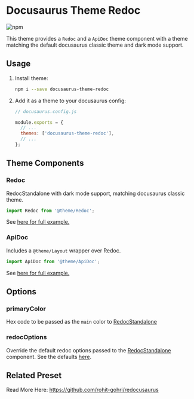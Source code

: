 # Docusaurus Theme Redoc

![npm](https://img.shields.io/npm/v/docusaurus-theme-redoc?style=flat-square)

This theme provides a `Redoc` and a `ApiDoc` theme component with a theme matching the default docusaurus classic theme and dark mode support.

## Usage

1. Install theme:

   ```sh
   npm i --save docusaurus-theme-redoc
   ```

1. Add it as a theme to your docusaurus config:

   ```js
   // docusaurus.config.js

   module.exports = {
     // ...
     themes: ['docusaurus-theme-redoc'],
     // ...
   };
   ```

## Theme Components

### Redoc

RedocStandalone with dark mode support, matching docusaurus classic theme.

```js
import Redoc from '@theme/Redoc';
```

See [here for full example.](https://github.com/rohit-gohri/redocusaurus/tree/main/website/src/pages/examples/custom-layout/index.js)

### ApiDoc

Includes a `@theme/Layout` wrapper over Redoc.

```js
import ApiDoc from '@theme/ApiDoc';
```

See [here for full example.](https://github.com/rohit-gohri/redocusaurus/tree/main/website/src/pages/examples/custom-page/index.js)

## Options

### primaryColor

Hex code to be passed as the `main` color to [RedocStandalone](https://github.com/redocly/redoc#usage-as-a-react-component)

### redocOptions

Override the default redoc options passed to the [RedocStandalone](https://github.com/redocly/redoc#usage-as-a-react-component) component.
See the defaults [here](https://github.com/rohit-gohri/redocusaurus/blob/main/packages/docusaurus-theme-redoc/src/theme/Redoc/Redoc.tsx#L101-L108).

## Related Preset

Read More Here: <https://github.com/rohit-gohri/redocusaurus>
